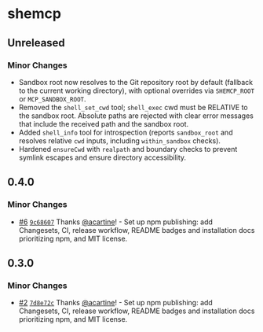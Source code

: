 # shemcp

## Unreleased

### Minor Changes

- Sandbox root now resolves to the Git repository root by default (fallback to the current working directory), with optional overrides via `SHEMCP_ROOT` or `MCP_SANDBOX_ROOT`.
- Removed the `shell_set_cwd` tool; `shell_exec` cwd must be RELATIVE to the sandbox root. Absolute paths are rejected with clear error messages that include the received path and the sandbox root.
- Added `shell_info` tool for introspection (reports `sandbox_root` and resolves relative `cwd` inputs, including `within_sandbox` checks).
- Hardened `ensureCwd` with `realpath` and boundary checks to prevent symlink escapes and ensure directory accessibility.

## 0.4.0

### Minor Changes

- [#6](https://github.com/acartine/shemcp/pull/6) [`9c68607`](https://github.com/acartine/shemcp/commit/9c6860718f6b8f713ed46ae1df0c36ec9c56ec3d) Thanks [@acartine](https://github.com/acartine)! - Set up npm publishing: add Changesets, CI, release workflow, README badges and installation docs prioritizing npm, and MIT license.

## 0.3.0

### Minor Changes

- [#2](https://github.com/acartine/shemcp/pull/2) [`7d8e72c`](https://github.com/acartine/shemcp/commit/7d8e72c7f9f30506a46bfaf2f355ee4debf2e5d5) Thanks [@acartine](https://github.com/acartine)! - Set up npm publishing: add Changesets, CI, release workflow, README badges and installation docs prioritizing npm, and MIT license.
